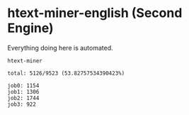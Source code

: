# htext-miner-english (Second Engine)

Everything doing here is automated.

```
htext-miner

total: 5126/9523 (53.82757534390423%)

job0: 1154
job1: 1306
job2: 1744
job3: 922
```
